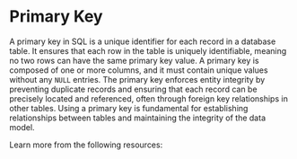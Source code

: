 # Primary Key

A primary key in SQL is a unique identifier for each record in a database table. It ensures that each row in the table is uniquely identifiable, meaning no two rows can have the same primary key value. A primary key is composed of one or more columns, and it must contain unique values without any `NULL` entries. The primary key enforces entity integrity by preventing duplicate records and ensuring that each record can be precisely located and referenced, often through foreign key relationships in other tables. Using a primary key is fundamental for establishing relationships between tables and maintaining the integrity of the data model.

Learn more from the following resources:

